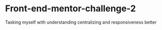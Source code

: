 # Front-end-mentor-challenge-2
Tasking myself with understanding centralizing and responsiveness better
